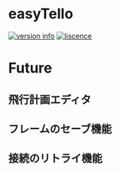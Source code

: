 # easyTello
[![version info](https://img.shields.io/pypi/pyversions/easytello.svg)](https://pypi.org/project/easytello/)
[![liscence](https://img.shields.io/pypi/l/easytello.svg)](https://pypi.org/project/easytello/)

# Future
## 飛行計画エディタ
## フレームのセーブ機能
## 接続のリトライ機能

